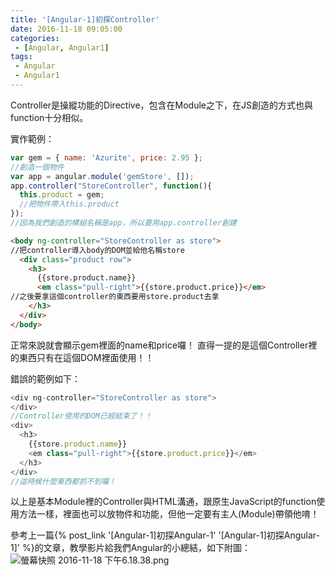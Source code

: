 ```yaml
---
title: '[Angular-1]初探Controller'
date: 2016-11-18 09:05:00
categories:
 - [Angular, Angular1]
tags:
 - Angular
 - Angular1
---
```

Controller是操縱功能的Directive，包含在Module之下，在JS創造的方式也與function十分相似。

實作範例：
``` javascript app.js
var gem = { name: 'Azurite', price: 2.95 };
//創造一個物件
var app = angular.module('gemStore', []);
app.controller("StoreController", function(){
  this.product = gem;
  //把物件帶入this.product
});
//因為我們創造的模組名稱是app，所以要用app.controller創建
```

``` html app.html
<body ng-controller="StoreController as store">
//把controller導入body的DOM並給他名稱store
  <div class="product row">
    <h3>
      {{store.product.name}}
      <em class="pull-right">{{store.product.price}}</em>
//之後要拿這個controller的東西要用store.product去拿
    </h3>
  </div>
</body>
```

正常來說就會顯示gem裡面的name和price囉！
直得一提的是這個Controller裡的東西只有在這個DOM裡面使用！！

錯誤的範例如下：
``` javascript
<div ng-controller="StoreController as store">
</div>
//Controller使用的DOM已經結束了！！
<div>
  <h3>
    {{store.product.name}}
    <em class="pull-right">{{store.product.price}}</em>
  </h3>
</div>
//這時候什麼東西都抓不到囉！
```

以上是基本Module裡的Controller與HTML溝通，跟原生JavaScript的function使用方法一樣，裡面也可以放物件和功能，但他一定要有主人(Module)帶領他唷！

參考上一篇{% post_link '[Angular-1]初探Angular-1' '[Angular-1]初探Angular-1]' %}的文章，教學影片給我們Angular的小總結，如下附圖：
![螢幕快照 2016-11-18 下午6.18.38.png](http://user-image.logdown.io/user/18810/blog/18323/post/1117465/cfR9j8sJTESQRi2bvmDQ_%E8%9E%A2%E5%B9%95%E5%BF%AB%E7%85%A7%202016-11-18%20%E4%B8%8B%E5%8D%886.18.38.png)
